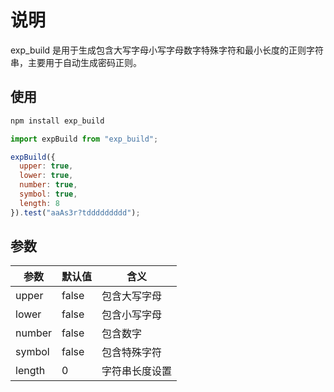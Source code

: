 # 说明

exp_build 是用于生成包含大写字母小写字母数字特殊字符和最小长度的正则字符串，主要用于自动生成密码正则。

## 使用

```bash
npm install exp_build
```

```javascript
import expBuild from "exp_build";

expBuild({
  upper: true,
  lower: true,
  number: true,
  symbol: true,
  length: 8
}).test("aaAs3r?tddddddddd");
```

## 参数

| 参数   | 默认值 | 含义           |
| ------ | ------ | -------------- |
| upper  | false  | 包含大写字母   |
| lower  | false  | 包含小写字母   |
| number | false  | 包含数字       |
| symbol | false  | 包含特殊字符   |
| length | 0      | 字符串长度设置 |
